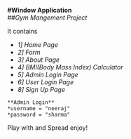 

**#Window Application**  
*##Gym Mangement Project*  

It contains  
  - *1] Home Page*  
  - *2] Form*  
  - *3] About Page*  
  - *4] BMI(Body Mass Index) Calculator*  
  - *5] Admin Login Page*  
  - *6] User Login Page*  
  - *8] Sign Up Page*  

```
**Admin Login**
*username = "neeraj"  
*password = "sharma"  
```

Play with and Spread enjoy!
